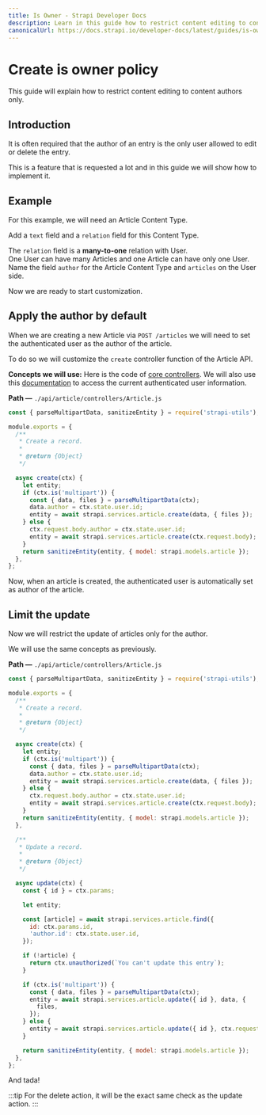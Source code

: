 ```yaml
---
title: Is Owner - Strapi Developer Docs
description: Learn in this guide how to restrict content editing to content authors only.
canonicalUrl: https://docs.strapi.io/developer-docs/latest/guides/is-owner.html
---
```


# Create is owner policy

This guide will explain how to restrict content editing to content authors only.

## Introduction

It is often required that the author of an entry is the only user allowed to edit or delete the entry.

This is a feature that is requested a lot and in this guide we will show how to implement it.

## Example

For this example, we will need an Article Content Type.

Add a `text` field and a `relation` field for this Content Type.

The `relation` field is a **many-to-one** relation with User.<br>
One User can have many Articles and one Article can have only one User.<br>
Name the field `author` for the Article Content Type and `articles` on the User side.

Now we are ready to start customization.

## Apply the author by default

When we are creating a new Article via `POST /articles` we will need to set the authenticated user as the author of the article.

To do so we will customize the `create` controller function of the Article API.

**Concepts we will use:**
Here is the code of [core controllers](/developer-docs/latest/development/backend-customization/controllers.md#extending-core-controllers).
We will also use this [documentation](/developer-docs/latest/plugins/users-permissions.md#user-object-in-strapi-context) to access the current authenticated user information.

**Path —** `./api/article/controllers/Article.js`

```js
const { parseMultipartData, sanitizeEntity } = require('strapi-utils');

module.exports = {
  /**
   * Create a record.
   *
   * @return {Object}
   */

  async create(ctx) {
    let entity;
    if (ctx.is('multipart')) {
      const { data, files } = parseMultipartData(ctx);
      data.author = ctx.state.user.id;
      entity = await strapi.services.article.create(data, { files });
    } else {
      ctx.request.body.author = ctx.state.user.id;
      entity = await strapi.services.article.create(ctx.request.body);
    }
    return sanitizeEntity(entity, { model: strapi.models.article });
  },
};
```

Now, when an article is created, the authenticated user is automatically set as author of the article.

## Limit the update

Now we will restrict the update of articles only for the author.

We will use the same concepts as previously.

**Path —** `./api/article/controllers/Article.js`

```js
const { parseMultipartData, sanitizeEntity } = require('strapi-utils');

module.exports = {
  /**
   * Create a record.
   *
   * @return {Object}
   */

  async create(ctx) {
    let entity;
    if (ctx.is('multipart')) {
      const { data, files } = parseMultipartData(ctx);
      data.author = ctx.state.user.id;
      entity = await strapi.services.article.create(data, { files });
    } else {
      ctx.request.body.author = ctx.state.user.id;
      entity = await strapi.services.article.create(ctx.request.body);
    }
    return sanitizeEntity(entity, { model: strapi.models.article });
  },

  /**
   * Update a record.
   *
   * @return {Object}
   */

  async update(ctx) {
    const { id } = ctx.params;

    let entity;

    const [article] = await strapi.services.article.find({
      id: ctx.params.id,
      'author.id': ctx.state.user.id,
    });

    if (!article) {
      return ctx.unauthorized(`You can't update this entry`);
    }

    if (ctx.is('multipart')) {
      const { data, files } = parseMultipartData(ctx);
      entity = await strapi.services.article.update({ id }, data, {
        files,
      });
    } else {
      entity = await strapi.services.article.update({ id }, ctx.request.body);
    }

    return sanitizeEntity(entity, { model: strapi.models.article });
  },
};
```

And tada!

:::tip
For the delete action, it will be the exact same check as the update action.
:::
